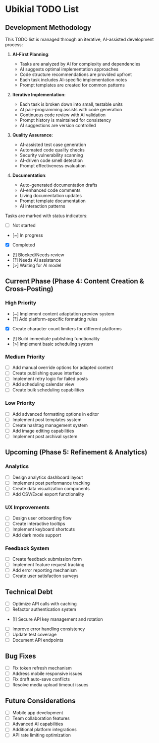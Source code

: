 # Ubikial TODO List

## Development Methodology

This TODO list is managed through an iterative, AI-assisted development process:

1. **AI-First Planning**:
   - Tasks are analyzed by AI for complexity and dependencies
   - AI suggests optimal implementation approaches
   - Code structure recommendations are provided upfront
   - Each task includes AI-specific implementation notes
   - Prompt templates are created for common patterns

2. **Iterative Implementation**:
   - Each task is broken down into small, testable units
   - AI pair-programming assists with code generation
   - Continuous code review with AI validation
   - Prompt history is maintained for consistency
   - AI suggestions are version controlled

3. **Quality Assurance**:
   - AI-assisted test case generation
   - Automated code quality checks
   - Security vulnerability scanning
   - AI-driven code smell detection
   - Prompt effectiveness evaluation

4. **Documentation**:
   - Auto-generated documentation drafts
   - AI-enhanced code comments
   - Living documentation updates
   - Prompt template documentation
   - AI interaction patterns

Tasks are marked with status indicators:
- [ ] Not started
- [~] In progress
- [x] Completed
- [!] Blocked/Needs review
- [?] Needs AI assistance
- [>] Waiting for AI model

## Current Phase (Phase 4: Content Creation & Cross-Posting)

### High Priority
- [~] Implement content adaptation preview system
- [?] Add platform-specific formatting rules
- [x] Create character count limiters for different platforms
- [!] Build immediate publishing functionality
- [>] Implement basic scheduling system

### Medium Priority
- [ ] Add manual override options for adapted content
- [ ] Create publishing queue interface
- [ ] Implement retry logic for failed posts
- [ ] Add scheduling calendar view
- [ ] Create bulk scheduling capabilities

### Low Priority
- [ ] Add advanced formatting options in editor
- [ ] Implement post templates system
- [ ] Create hashtag management system
- [ ] Add image editing capabilities
- [ ] Implement post archival system

## Upcoming (Phase 5: Refinement & Analytics)

### Analytics
- [ ] Design analytics dashboard layout
- [ ] Implement post performance tracking
- [ ] Create data visualization components
- [ ] Add CSV/Excel export functionality

### UX Improvements
- [ ] Design user onboarding flow
- [ ] Create interactive tooltips
- [ ] Implement keyboard shortcuts
- [ ] Add dark mode support

### Feedback System
- [ ] Create feedback submission form
- [ ] Implement feature request tracking
- [ ] Add error reporting mechanism
- [ ] Create user satisfaction surveys

## Technical Debt
- [ ] Optimize API calls with caching
- [ ] Refactor authentication system
- [!] Secure API key management and rotation
- [ ] Improve error handling consistency
- [ ] Update test coverage
- [ ] Document API endpoints

## Bug Fixes
- [ ] Fix token refresh mechanism
- [ ] Address mobile responsive issues
- [ ] Fix draft auto-save conflicts
- [ ] Resolve media upload timeout issues

## Future Considerations
- [ ] Mobile app development
- [ ] Team collaboration features
- [ ] Advanced AI capabilities
- [ ] Additional platform integrations
- [ ] API rate limiting optimization
